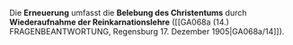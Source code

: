 
Die **Erneuerung** umfasst die **Belebung des Christentums** durch **Wiederaufnahme der Reinkarnationslehre** ([[GA068a (14.) FRAGENBEANTWORTUNG, Regensburg 17. Dezember 1905|GA068a/14]]).

